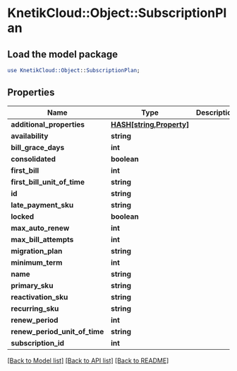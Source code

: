 # KnetikCloud::Object::SubscriptionPlan

## Load the model package
```perl
use KnetikCloud::Object::SubscriptionPlan;
```

## Properties
Name | Type | Description | Notes
------------ | ------------- | ------------- | -------------
**additional_properties** | [**HASH[string,Property]**](Property.md) |  | [optional] 
**availability** | **string** |  | [optional] 
**bill_grace_days** | **int** |  | [optional] 
**consolidated** | **boolean** |  | [optional] 
**first_bill** | **int** |  | [optional] 
**first_bill_unit_of_time** | **string** |  | [optional] 
**id** | **string** |  | [optional] 
**late_payment_sku** | **string** |  | [optional] 
**locked** | **boolean** |  | [optional] 
**max_auto_renew** | **int** |  | [optional] 
**max_bill_attempts** | **int** |  | [optional] 
**migration_plan** | **string** |  | [optional] 
**minimum_term** | **int** |  | [optional] 
**name** | **string** |  | [optional] 
**primary_sku** | **string** |  | [optional] 
**reactivation_sku** | **string** |  | [optional] 
**recurring_sku** | **string** |  | [optional] 
**renew_period** | **int** |  | [optional] 
**renew_period_unit_of_time** | **string** |  | [optional] 
**subscription_id** | **int** |  | [optional] 

[[Back to Model list]](../README.md#documentation-for-models) [[Back to API list]](../README.md#documentation-for-api-endpoints) [[Back to README]](../README.md)


